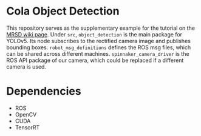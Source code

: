 # Cola Object Detection

This repository serves as the supplementary example for the tutorial on the [MRSD wiki page](https://roboticsknowledgebase.com/wiki/machine-learning/yolov5-tensorrt/). Under `src`, `object_detection` is the main package for YOLOv5. Its node subscribes to the rectified camera image and publishes bounding boxes. `robot_msg_definitions` defines the ROS msg files, which can be shared across different machines. `spinnaker_camera_driver` is the ROS API package of our camera, which could be replaced if a different camera is used.

# Dependencies

- ROS
- OpenCV
- CUDA
- TensorRT
